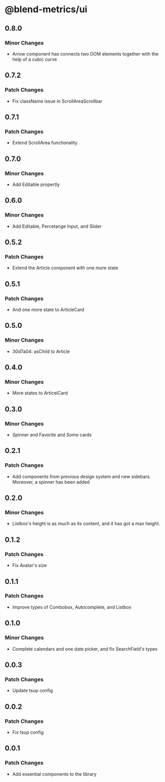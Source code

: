 # @blend-metrics/ui

## 0.8.0

### Minor Changes

- Arrow component has connects two DOM elements together with the help of a cubic curve

## 0.7.2

### Patch Changes

- Fix className issue in ScrollAreaScrollbar

## 0.7.1

### Patch Changes

- Extend ScrollArea functionality

## 0.7.0

### Minor Changes

- Add Editable propertly

## 0.6.0

### Minor Changes

- Add Editable, Percetange Input, and Slider

## 0.5.2

### Patch Changes

- Extend the Article component with one more state

## 0.5.1

### Patch Changes

- And one more state to ArticleCard

## 0.5.0

### Minor Changes

- 30d7a04: asChild to Article

## 0.4.0

### Minor Changes

- More states to ArticelCard

## 0.3.0

### Minor Changes

- Spinner and Favorite and Some cards

## 0.2.1

### Patch Changes

- Add components from previous design system and new sidebars. Moreover, a spinner has been added

## 0.2.0

### Minor Changes

- Listbox's height is as much as its content, and it has got a max height.

## 0.1.2

### Patch Changes

- Fix Avatar's size

## 0.1.1

### Patch Changes

- Improve types of Combobox, Autocomplete, and Listbox

## 0.1.0

### Minor Changes

- Complete calendars and one date picker, and fix SearchField's types

## 0.0.3

### Patch Changes

- Update tsup config

## 0.0.2

### Patch Changes

- Fix tsup config

## 0.0.1

### Patch Changes

- Add essential components to the library
